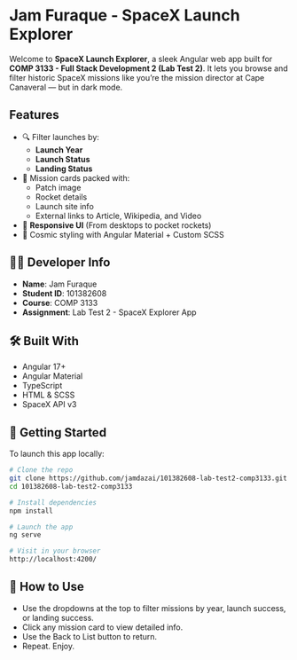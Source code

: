 # Jam Furaque - SpaceX Launch Explorer
Welcome to **SpaceX Launch Explorer**, a sleek Angular web app built for **COMP 3133 - Full Stack Development 2 (Lab Test 2)**. It lets you browse and filter historic SpaceX missions like you’re the mission director at Cape Canaveral — but in dark mode.

## Features

- 🔍 Filter launches by:
  - **Launch Year**
  - **Launch Status**
  - **Landing Status**
- 🧠 Mission cards packed with:
  - Patch image
  - Rocket details
  - Launch site info
  - External links to Article, Wikipedia, and Video
- 📱 **Responsive UI** (From desktops to pocket rockets)
- 🎨 Cosmic styling with Angular Material + Custom SCSS

## 🧑‍💻 Developer Info

- **Name**: Jam Furaque  
- **Student ID**: 101382608  
- **Course**: COMP 3133  
- **Assignment**: Lab Test 2 - SpaceX Explorer App  

## 🛠️ Built With

- Angular 17+
- Angular Material
- TypeScript
- HTML & SCSS
- SpaceX API v3

## 🚀 Getting Started

To launch this app locally:

```bash
# Clone the repo
git clone https://github.com/jamdazai/101382608-lab-test2-comp3133.git
cd 101382608-lab-test2-comp3133

# Install dependencies
npm install

# Launch the app
ng serve

# Visit in your browser
http://localhost:4200/

```
## 🧪 How to Use

- Use the dropdowns at the top to filter missions by year, launch success, or landing success.
- Click any mission card to view detailed info.
- Use the Back to List button to return.
- Repeat. Enjoy.